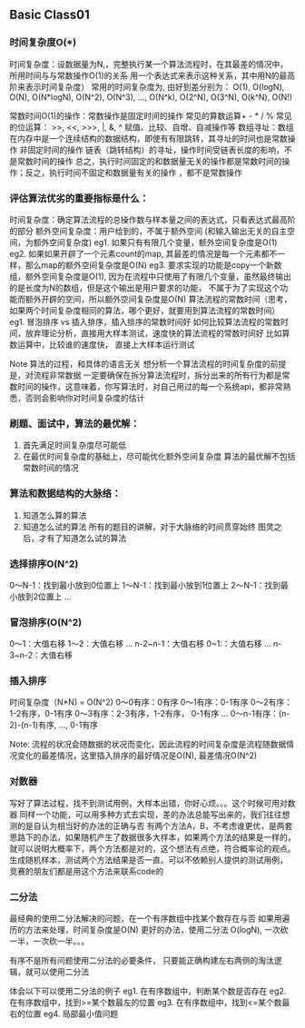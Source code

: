 ## Basic Class01


### 时间复杂度O(*)
  时间复杂度：设数据量为N,，完整执行某一个算法流程时，在其最差的情况中，所用时间与与常数操作O(1)的关系
  用一个表达式来表示这种关系，其中用N的最高阶来表示时间复杂度）
  常用的时间复杂度为, 由好到差分别为：
      O(1), O(logN), O(N), O(N*logN),
      O(N^2), O(N^3), ..., O(N^k),
      O(2^N), O(3^N), O(k^N),
      O(N!)

常数时间O(1)的操作：常数操作是固定时间的操作
  常见的算数运算+ - * / %
  常见的位运算： >>, <<, >>>, |, &, ^
  赋值、比较、自增、自减操作等
  数组寻址：数组在内存中是一个连续结构的数据结构，即使有有限跳转，其寻址的时间也是常数操作
非固定时间的操作
  链表（跳转结构）的寻址，操作时间受链表长度的影响，不是常数时间的操作
总之，执行时间固定的和数据量无关的操作都是常数时间的操作；反之，执行时间不固定和数据量有关的操作 ，都不是常数操作


### 评估算法优劣的重要指标是什么：
  时间复杂度：确定算法流程的总操作数与样本量之间的表达式，只看表达式最高阶的部分
  额外空间复杂度：用户给到的，不属于额外空间 (和输入输出无关的自主空间，为额外空间复杂度)
      eg1. 如果只有有限几个变量，额外空间复杂度是O(1)
      eg2. 如果如果开辟了一个元素count的map, 其最差的情况是每一个元素都不一样，那么map的额外空间复杂度是O(N)
      eg3. 要求实现的功能是copy一个新数组，额外空间复杂度是O(1), 因为在流程中只使用了有限几个变量，虽然最终输出的是长度为N的数组，但是这个输出是用户要求的功能，
      不属于为了实现这个功能而额外开辟的空间，所以额外空间复杂度是O(N)
  算法流程的常数时间（思考，如果两个时间复杂度相同的算法，哪个更好，就要用到算法流程的常数时间）
      eg1. 冒泡排序 vs 插入排序，插入排序的常数时间好
      如何比较算法流程的常数时间，放弃理论分析，直接用大样本测试，速度快的算法流程的常数时间好
      比如算数运算中，比较谁的速度快， 直接上大样本运行测试


Note
   算法的过程，和具体的语言无关
   想分析一个算法流程的时间复杂度的前提是，对流程非常数据
   一定要确保在拆分算法流程时，拆分出来的所有行为都是常数时间的操作，这意味着，你写算法时，对自己用过的每一个系统api，都非常熟悉，否则会影响你对时间复杂度的估计


### 刷题、面试中，算法的最优解：
  1. 首先满足时间复杂度尽可能低
  2. 在最优时间复杂度的基础上，尽可能优化额外空间复杂度
  算法的最优解不包括常数时间的情况


### 算法和数据结构的大脉络：
  1. 知道怎么算的算法
  2. 知道怎么试的算法
  所有的题目的讲解，对于大脉络的时间贯穿始终
  图灵之后，才有了知道怎么试的算法
  
  
### 选择排序O(N^2)
  0～N-1：找到最小放到0位置上
  1～N-1：找到最小放到1位置上
  2～N-1：找到最小放到2位置上
  ...


### 冒泡排序(O(N^2)
0～1：大值右移
1～2：大值右移
...
n-2~n-1：大值右移
0~1:：大值右移
...
n-3~n-2：大值右移


### 插入排序
时间复杂度（N*N) = O(N^2)
0～0有序：0有序
0～1有序：0-1有序
0～2有序：1-2有序，0-1有序
0～3有序：2-3有序，1-2有序， 0-1有序
...
0～n-1有序：(n-2)-(n-1)有序, ..., 0-1有序

Note: 流程的状况会随数据的状况而变化，因此流程的时间复杂度是流程随数据情况变化的最差情况，这里插入排序的最好情况是O(N), 最差情况O(N^2)


### 对数器
写好了算法过程，找不到测试用例，大样本出错，你好心烦。。。这个时候可用对数器
同样一个功能，可以用多种方式去实现，差的办法总能写出来的，我们往往想测的是自认为相当好的办法的正确与否
有两个方法A，B，不考虑谁更优，是两套思路下的办法，如果随机产生了数据很多大样本，如果两个方法的结果是一样的，就可以说明大概率下，两个方法都是对的，这个想法有点绝，符合概率论的观点。
生成随机样本，测试两个方法结果是否一直。可以不依赖别人提供的测试用例， 竞赛的朋友们都是用这个方法来联系code的


### 二分法
最经典的使用二分法解决的问题，在一个有序数组中找某个数存在与否
  如果用遍历的方法来处理，时间复杂度是O(N)
  更好的办法，使用二分法 O(logN), 一次砍一半，一次砍一半。。。

有序不是所有问题使用二分法的必要条件， 只要能正确构建左右两侧的淘汰逻辑，就可以使用二分法

体会以下可以使用二分法的例子
  eg1. 在有序数组中，判断某个数是否存在
  eg2. 在有序数组中，找到>=某个数最左的位置
  eg3. 在有序数组中，找到<=某个数最右的位置
  eg4. 局部最小值问题


